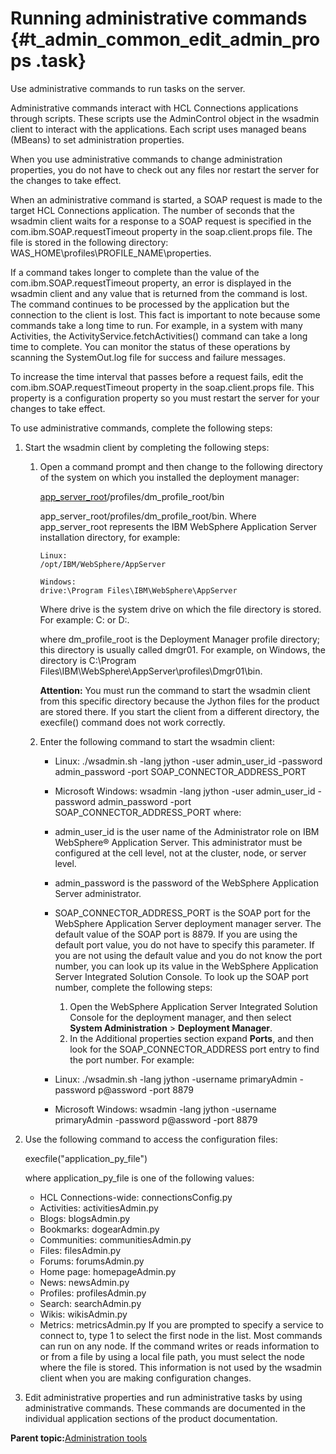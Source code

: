 # Running administrative commands {#t_admin_common_edit_admin_props .task}

Use administrative commands to run tasks on the server.

Administrative commands interact with HCL Connections applications through scripts. These scripts use the AdminControl object in the wsadmin client to interact with the applications. Each script uses managed beans \(MBeans\) to set administration properties.

When you use administrative commands to change administration properties, you do not have to check out any files nor restart the server for the changes to take effect.

When an administrative command is started, a SOAP request is made to the target HCL Connections application. The number of seconds that the wsadmin client waits for a response to a SOAP request is specified in the com.ibm.SOAP.requestTimeout property in the soap.client.props file. The file is stored in the following directory: WAS\_HOME\\profiles\\PROFILE\_NAME\\properties.

If a command takes longer to complete than the value of the com.ibm.SOAP.requestTimeout property, an error is displayed in the wsadmin client and any value that is returned from the command is lost. The command continues to be processed by the application but the connection to the client is lost. This fact is important to note because some commands take a long time to run. For example, in a system with many Activities, the ActivityService.fetchActivities\(\) command can take a long time to complete. You can monitor the status of these operations by scanning the SystemOut.log file for success and failure messages.

To increase the time interval that passes before a request fails, edit the com.ibm.SOAP.requestTimeout property in the soap.client.props file. This property is a configuration property so you must restart the server for your changes to take effect.

To use administrative commands, complete the following steps:

1.  Start the wsadmin client by completing the following steps:

    1.  Open a command prompt and then change to the following directory of the system on which you installed the deployment manager:

        [app\_server\_root](../plan/i_ovr_r_directory_conventions.md)/profiles/dm\_profile\_root/bin

        app\_server\_root/profiles/dm\_profile\_root/bin. Where app\_server\_root represents the IBM WebSphere Application Server installation directory, for example:

        ```
        Linux:
        /opt/IBM/WebSphere/AppServer
        
        ```

        ```
        Windows:
        drive:\Program Files\IBM\WebSphere\AppServer
        
        ```

        Where drive is the system drive on which the file directory is stored. For example: C: or D:.

        where dm\_profile\_root is the Deployment Manager profile directory; this directory is usually called dmgr01. For example, on Windows, the directory is C:\\Program Files\\IBM\\WebSphere\\AppServer\\profiles\\Dmgr01\\bin.

        **Attention:** You must run the command to start the wsadmin client from this specific directory because the Jython files for the product are stored there. If you start the client from a different directory, the execfile\(\) command does not work correctly.

    2.  Enter the following command to start the wsadmin client:

        -   Linux: ./wsadmin.sh -lang jython -user admin\_user\_id -password admin\_password -port SOAP\_CONNECTOR\_ADDRESS\_PORT
        -   Microsoft Windows: wsadmin -lang jython -user admin\_user\_id -password admin\_password -port SOAP\_CONNECTOR\_ADDRESS\_PORT
        where:

        -   admin\_user\_id is the user name of the Administrator role on IBM WebSphere® Application Server. This administrator must be configured at the cell level, not at the cluster, node, or server level.
        -   admin\_password is the password of the WebSphere Application Server administrator.
        -   SOAP\_CONNECTOR\_ADDRESS\_PORT is the SOAP port for the WebSphere Application Server deployment manager server. The default value of the SOAP port is 8879. If you are using the default port value, you do not have to specify this parameter. If you are not using the default value and you do not know the port number, you can look up its value in the WebSphere Application Server Integrated Solution Console. To look up the SOAP port number, complete the following steps:
            1.  Open the WebSphere Application Server Integrated Solution Console for the deployment manager, and then select **System Administration** \> **Deployment Manager**.
            2.  In the Additional properties section expand **Ports**, and then look for the SOAP\_CONNECTOR\_ADDRESS port entry to find the port number.
        For example:

        -   Linux: ./wsadmin.sh -lang jython -username primaryAdmin -password p@assword -port 8879
        -   Microsoft Windows: wsadmin -lang jython -username primaryAdmin -password p@assword -port 8879
2.  Use the following command to access the configuration files:

    execfile\("application\_py\_file"\)

    where application\_py\_file is one of the following values:

    -   HCL Connections-wide: connectionsConfig.py
    -   Activities: activitiesAdmin.py
    -   Blogs: blogsAdmin.py
    -   Bookmarks: dogearAdmin.py
    -   Communities: communitiesAdmin.py
    -   Files: filesAdmin.py
    -   Forums: forumsAdmin.py
    -   Home page: homepageAdmin.py
    -   News: newsAdmin.py
    -   Profiles: profilesAdmin.py
    -   Search: searchAdmin.py
    -   Wikis: wikisAdmin.py
    -   Metrics: metricsAdmin.py
    If you are prompted to specify a service to connect to, type 1 to select the first node in the list. Most commands can run on any node. If the command writes or reads information to or from a file by using a local file path, you must select the node where the file is stored. This information is not used by the wsadmin client when you are making configuration changes.

3.  Edit administrative properties and run administrative tasks by using administrative commands. These commands are documented in the individual application sections of the product documentation.


**Parent topic:**[Administration tools](../admin/c_admin_common_tools.md)

